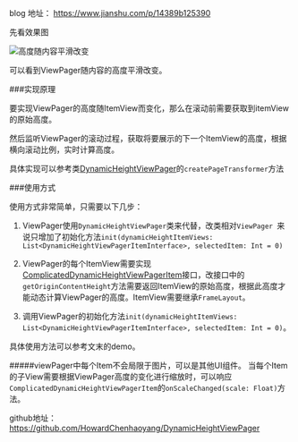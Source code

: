 blog 地址： https://www.jianshu.com/p/14389b125390

先看效果图

![高度随内容平滑改变](https://upload-images.jianshu.io/upload_images/5515535-32d099ff3a44eebc.gif?imageMogr2/auto-orient/strip)

可以看到ViewPager随内容的高度平滑改变。

###实现原理

要实现ViewPager的高度随ItemView而变化，那么在滚动前需要获取到itemView的原始高度。

然后监听ViewPager的滚动过程，获取将要展示的下一个ItemView的高度，根据横向滚动比例，实时计算高度。

具体实现可以参考类[DynamicHeightViewPager](https://github.com/HowardChenhaoyang/DynamicHeightViewPager/blob/master/library/src/main/java/viewpager/chy/howard/com/library/DynamicHeightViewPager.kt)的```createPageTransformer```方法

###使用方式

使用方式非常简单，只需要以下几步：

1. ViewPager使用```DynamicHeightViewPager```类来代替，改类相对```ViewPager ```来说只增加了初始化方法```init(dynamicHeightItemViews: List<DynamicHeightViewPagerItemInterface>, selectedItem: Int = 0)```

2. ViewPager的每个ItemView需要实现[ComplicatedDynamicHeightViewPagerItem](https://github.com/HowardChenhaoyang/DynamicHeightViewPager/blob/master/library/src/main/java/viewpager/chy/howard/com/library/ComplicatedDynamicHeightViewPagerItem.kt)接口，改接口中的```getOriginContentHeight```方法需要返回ItemView的原始高度，根据此高度才能动态计算ViewPager的高度。ItemView需要继承```FrameLayout```。

3. 调用ViewPager的初始化方法```init(dynamicHeightItemViews: List<DynamicHeightViewPagerItemInterface>, selectedItem: Int = 0)```。


具体使用方法可以参考文末的demo。

#####viewPager中每个Item不会局限于图片，可以是其他UI组件。
当每个Item的子View需要根据ViewPager高度的变化进行缩放时，可以响应```ComplicatedDynamicHeightViewPagerItem```的```onScaleChanged(scale: Float)```方法。

github地址：https://github.com/HowardChenhaoyang/DynamicHeightViewPager

